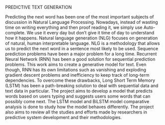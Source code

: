 PREDICTIVE TEXT GENERATION

Predicting the next word has been one of the most important subjects of discussion in Natural Language Processing. Nowadays, instead of wasting time on writing everything and then proof reading it, we simply use Auto-complete. We use it every day but don’t give it time of day to understand how it happens. Natural language generation (NLG) focuses on generation of natural, human interpretable language. NLG is a methodology that allows us to predict the next word in a sentence most likely to be used.
Sequence prediction problems have been a major problem for a long time. Recurrent Neural Network (RNN) has been a good solution for sequential prediction problems. This work aims to create a generative model for text. Even though, RNN has its own limitations such as vanishing and exploding gradient descent problems and inefficiency to keep track of long-term dependencies. To overcome these drawbacks, Long Short Term Memory (LSTM) has been a path-breaking solution to deal with sequential data and text data in particular.
The project aims to develop a model that predicts words based on users typing and suggests users some words that can possibly come next. The LSTM model and BiLSTM model comparative analysis is done to study how the model behaves differently. The project also aims to review all the studies and efforts made by researchers in predictive system development and their methodologies.
